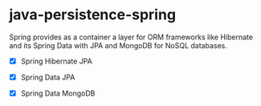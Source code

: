 java-persistence-spring
==========================

Spring provides as a container a layer for ORM frameworks like Hibernate and its Spring Data with JPA and MongoDB for NoSQL databases.

- [x] Spring Hibernate JPA
- [x] Spring Data JPA
- [x] Spring Data MongoDB

